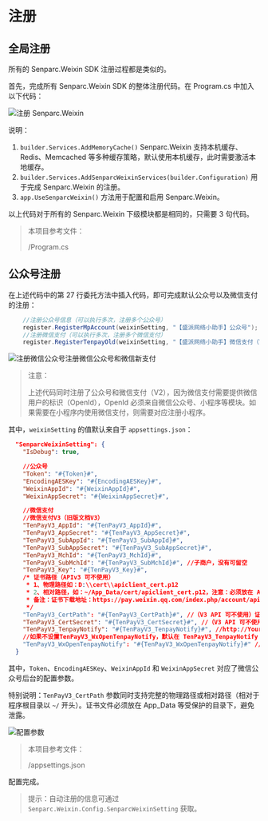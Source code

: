 # 注册

## 全局注册

所有的 Senparc.Weixin SDK 注册过程都是类似的。

首先，完成所有 Senparc.Weixin SDK 的整体注册代码。在 Program.cs 中加入以下代码：

![注册 Senparc.Weixin](https://sdk.weixin.senparc.com/Docs/TenPayV2/images/home-dev-register-01.png)

说明：

1. `builder.Services.AddMemoryCache()` Senparc.Weixin 支持本机缓存、Redis、Memcached 等多种缓存策略，默认使用本机缓存，此时需要激活本地缓存。
2. `builder.Services.AddSenparcWeixinServices(builder.Configuration)` 用于完成 Senparc.Weixin 的注册。
3. `app.UseSenparcWeixin()` 方法用于配置和启用 Senparc.Weixin。

以上代码对于所有的 Senparc.Weixin 下级模块都是相同的，只需要 3 句代码。

> 本项目参考文件：
>
> /Program.cs

## 公众号注册

在上述代码中的第 27 行委托方法中插入代码，即可完成默认公众号以及微信支付的注册：

```cs
    //注册公众号信息（可以执行多次，注册多个公众号）
    register.RegisterMpAccount(weixinSetting, "【盛派网络小助手】公众号");
    //注册微信支付（可以执行多次，注册多个微信支付）
    register.RegisterTenpayOld(weixinSetting, "【盛派网络小助手】微信支付（V2）");
```

![注册微信公众号](https://sdk.weixin.senparc.com/Docs/TenPayV2/images/home-dev-register-02.png)注册微信公众号和微信新支付

> 注意：
>
> 上述代码同时注册了公众号和微信支付（V2），因为微信支付需要提供微信用户的标识（OpenId），OpenId 必须来自微信公众号、小程序等模块。如果需要在小程序内使用微信支付，则需要对应注册小程序。

其中，`weixinSetting` 的值默认来自于 `appsettings.json`：

```JSON
  "SenparcWeixinSetting": {
    "IsDebug": true,

    //公众号
    "Token": "#{Token}#",
    "EncodingAESKey": "#{EncodingAESKey}#",
    "WeixinAppId": "#{WeixinAppId}#",
    "WeixinAppSecret": "#{WeixinAppSecret}#",

    //微信支付
    //微信支付V3（旧版文档V3）
    "TenPayV3_AppId": "#{TenPayV3_AppId}#",
    "TenPayV3_AppSecret": "#{TenPayV3_AppSecret}#",
    "TenPayV3_SubAppId": "#{TenPayV3_SubAppId}#",
    "TenPayV3_SubAppSecret": "#{TenPayV3_SubAppSecret}#",
    "TenPayV3_MchId": "#{TenPayV3_MchId}#",
    "TenPayV3_SubMchId": "#{TenPayV3_SubMchId}#", //子商户，没有可留空
    "TenPayV3_Key": "#{TenPayV3_Key}#",
    /* 证书路径（APIv3 可不使用）
     * 1、物理路径如：D:\\cert\\apiclient_cert.p12
     * 2、相对路径，如：~/App_Data/cert/apiclient_cert.p12，注意：必须放在 App_Data 等受保护的目录下，避免泄露
     * 备注：证书下载地址：https://pay.weixin.qq.com/index.php/account/api_cert
     */
    "TenPayV3_CertPath": "#{TenPayV3_CertPath}#", //（V3 API 可不使用）证书路径
    "TenPayV3_CertSecret": "#{TenPayV3_CertSecret}#", //（V3 API 可不使用）支付证书密码（原始密码和 MchId 相同）
    "TenPayV3_TenpayNotify": "#{TenPayV3_TenpayNotify}#", //http://YourDomainName/TenpayV3/PayNotifyUrl
    //如果不设置TenPayV3_WxOpenTenpayNotify，默认在 TenPayV3_TenpayNotify 的值最后加上 "WxOpen"
    "TenPayV3_WxOpenTenpayNotify": "#{TenPayV3_WxOpenTenpayNotify}#" //http://YourDomainName/TenpayV3/PayNotifyUrlWxOpen
  }
```

其中，`Token`、`EncodingAESKey`、`WeixinAppId` 和 `WeixinAppSecret` 对应了微信公众号后台的配置参数。

特别说明：`TenPayV3_CertPath` 参数同时支持完整的物理路径或相对路径（相对于程序根目录以 `~/` 开头）。证书文件必须放在 App_Data 等受保护的目录下，避免泄露。

![配置参数](https://sdk.weixin.senparc.com/Docs/TenPayV2/images/home-dev-register-03.png)

> 本项目参考文件：
>
> /appsettings.json

配置完成。

> 提示：自动注册的信息可通过 `Senparc.Weixin.Config.SenparcWeixinSetting` 获取。
